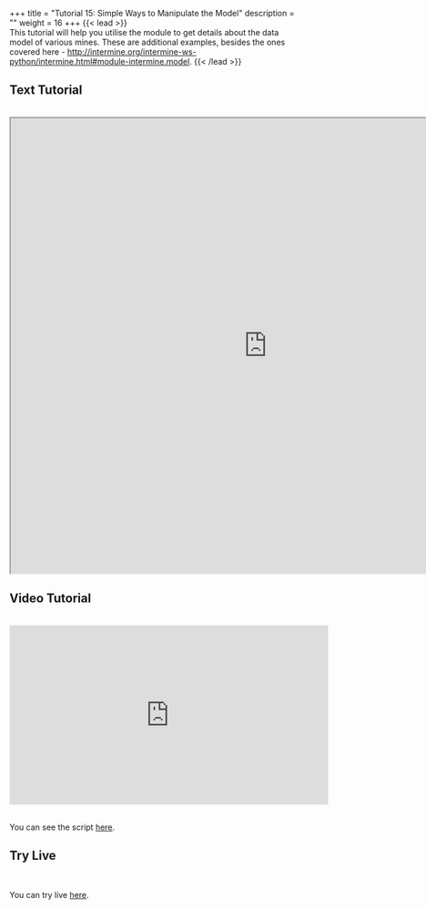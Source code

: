 +++
title = "Tutorial 15: Simple Ways to Manipulate the Model"
description = ""
weight = 16
+++
{{< lead >}}
<br/>
This tutorial will help you utilise the module to get details about the data model of various mines. These are additional examples, besides the ones covered here - http://intermine.org/intermine-ws-python/intermine.html#module-intermine.model.
{{< /lead >}}

## Text Tutorial
<br/>

<iframe width="900" height="800" src="https://nbviewer.jupyter.org/github/intermine/intermine-ws-python-docs/blob/master/15-tutorial.ipynb" title="Python Tutorial 15">
</iframe>


## Video Tutorial
<br/>

<iframe width="560" height="315" src="https://www.youtube.com/embed/tnNEqYnnPMA" frameborder="0" allow="accelerometer; autoplay; encrypted-media; gyroscope; picture-in-picture" allowfullscreen></iframe>
<br/>

<br/>

You can see the script [here](/intermine-training-portal/python-scripts/video15).

## Try Live
<br/>

You can try live [here](https://mybinder.org/v2/gh/intermine/intermine-ws-python-docs/master?filepath=15-tutorial.ipynb).